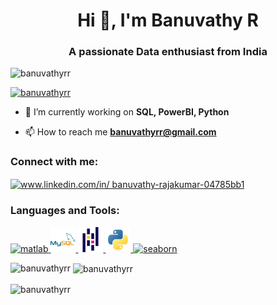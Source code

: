 <h1 align="center">Hi 👋, I'm Banuvathy R</h1>
<h3 align="center">A passionate Data enthusiast from India</h3>

<p align="left"> <img src="https://komarev.com/ghpvc/?username=banuvathyrr&label=Profile%20views&color=0e75b6&style=flat" alt="banuvathyrr" /> </p>

<p align="left"> <a href="https://github.com/ryo-ma/github-profile-trophy"><img src="https://github-profile-trophy.vercel.app/?username=banuvathyrr" alt="banuvathyrr" /></a> </p>

- 🔭 I’m currently working on **SQL, PowerBI, Python**

- 📫 How to reach me **banuvathyrr@gmail.com**

<h3 align="left">Connect with me:</h3>
<p align="left">
<a href="https://linkedin.com/in/www.linkedin.com/in/ banuvathy-rajakumar-04785bb1" target="blank"><img align="center" src="https://raw.githubusercontent.com/rahuldkjain/github-profile-readme-generator/master/src/images/icons/Social/linked-in-alt.svg" alt="www.linkedin.com/in/ banuvathy-rajakumar-04785bb1" height="30" width="40" /></a>
</p>

<h3 align="left">Languages and Tools:</h3>
<p align="left"> <a href="https://www.mathworks.com/" target="_blank" rel="noreferrer"> <img src="https://upload.wikimedia.org/wikipedia/commons/2/21/Matlab_Logo.png" alt="matlab" width="40" height="40"/> </a> <a href="https://www.mysql.com/" target="_blank" rel="noreferrer"> <img src="https://raw.githubusercontent.com/devicons/devicon/master/icons/mysql/mysql-original-wordmark.svg" alt="mysql" width="40" height="40"/> </a> <a href="https://pandas.pydata.org/" target="_blank" rel="noreferrer"> <img src="https://raw.githubusercontent.com/devicons/devicon/2ae2a900d2f041da66e950e4d48052658d850630/icons/pandas/pandas-original.svg" alt="pandas" width="40" height="40"/> </a> <a href="https://www.python.org" target="_blank" rel="noreferrer"> <img src="https://raw.githubusercontent.com/devicons/devicon/master/icons/python/python-original.svg" alt="python" width="40" height="40"/> </a> <a href="https://seaborn.pydata.org/" target="_blank" rel="noreferrer"> <img src="https://seaborn.pydata.org/_images/logo-mark-lightbg.svg" alt="seaborn" width="40" height="40"/> </a> </p>

<p><img align="left" src="https://github-readme-stats.vercel.app/api/top-langs?username=banuvathyrr&show_icons=true&locale=en&layout=compact" alt="banuvathyrr" /></p>

<p>&nbsp;<img align="center" src="https://github-readme-stats.vercel.app/api?username=banuvathyrr&show_icons=true&locale=en" alt="banuvathyrr" /></p>

<p><img align="center" src="https://github-readme-streak-stats.herokuapp.com/?user=banuvathyrr&" alt="banuvathyrr" /></p>
